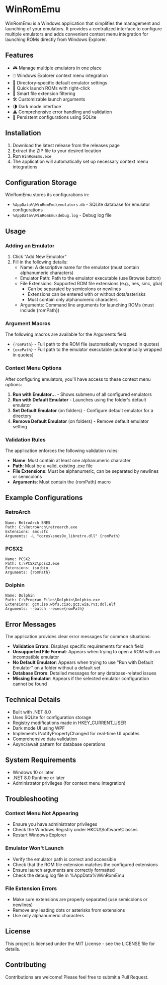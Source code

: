 ﻿# WinRomEmu

WinRomEmu is a Windows application that simplifies the management and launching of your emulators. It provides a centralized interface to configure multiple emulators and adds convenient context menu integration for launching ROMs directly from Windows Explorer.

## Features

- 🎮 Manage multiple emulators in one place
- 🖱️ Windows Explorer context menu integration
- 📁 Directory-specific default emulator settings
- 🚀 Quick launch ROMs with right-click
- 🎯 Smart file extension filtering
- 🛠️ Customizable launch arguments
- 🌗 Dark mode interface
- ⚠️ Comprehensive error handling and validation
- 💾 Persistent configurations using SQLite

## Installation

1. Download the latest release from the releases page
2. Extract the ZIP file to your desired location
3. Run `WinRomEmu.exe`
4. The application will automatically set up necessary context menu integrations

## Configuration Storage

WinRomEmu stores its configurations in:
- `%AppData%\WinRomEmu\emulators.db` - SQLite database for emulator configurations
- `%AppData%\WinRomEmu\debug.log` - Debug log file

## Usage

### Adding an Emulator

1. Click "Add New Emulator"
2. Fill in the following details:
   - Name: A descriptive name for the emulator (must contain alphanumeric characters)
   - Emulator Path: Path to the emulator executable (use Browse button)
   - File Extensions: Supported ROM file extensions (e.g., nes, smc, gba)
     - Can be separated by semicolons or newlines
     - Extensions can be entered with or without dots/asterisks
     - Must contain only alphanumeric characters
   - Arguments: Command line arguments for launching ROMs (must include {romPath})

### Argument Macros

The following macros are available for the Arguments field:

- `{romPath}` - Full path to the ROM file (automatically wrapped in quotes)
- `{exePath}` - Full path to the emulator executable (automatically wrapped in quotes)

### Context Menu Options

After configuring emulators, you'll have access to these context menu options:

1. **Run with Emulator...** - Shows submenu of all configured emulators
2. **Run with Default Emulator** - Launches using the folder's default emulator
3. **Set Default Emulator** (on folders) - Configure default emulator for a directory
4. **Remove Default Emulator** (on folders) - Remove default emulator setting

### Validation Rules

The application enforces the following validation rules:

- **Name**: Must contain at least one alphanumeric character
- **Path**: Must be a valid, existing .exe file
- **File Extensions**: Must be alphanumeric, can be separated by newlines or semicolons
- **Arguments**: Must contain the {romPath} macro

## Example Configurations

### RetroArch
```
Name: RetroArch SNES
Path: C:\RetroArch\retroarch.exe
Extensions: smc;sfc
Arguments: -L "cores\snes9x_libretro.dll" {romPath}
```

### PCSX2
```
Name: PCSX2
Path: C:\PCSX2\pcsx2.exe
Extensions: iso;bin
Arguments: {romPath}
```

### Dolphin
```
Name: Dolphin
Path: C:\Program Files\Dolphin\Dolphin.exe
Extensions: gcm;iso;wbfs;ciso;gcz;wia;rvz;dol;elf
Arguments: --batch --exec={romPath}
```

## Error Messages

The application provides clear error messages for common situations:

- **Validation Errors**: Displays specific requirements for each field
- **Unsupported File Format**: Appears when trying to open a ROM with an incompatible emulator
- **No Default Emulator**: Appears when trying to use "Run with Default Emulator" on a folder without a default set
- **Database Errors**: Detailed messages for any database-related issues
- **Missing Emulator**: Appears if the selected emulator configuration cannot be found

## Technical Details

- Built with .NET 8.0
- Uses SQLite for configuration storage
- Registry modifications made in HKEY_CURRENT_USER
- Dark mode UI using WPF
- Implements INotifyPropertyChanged for real-time UI updates
- Comprehensive data validation
- Async/await pattern for database operations

## System Requirements

- Windows 10 or later
- .NET 8.0 Runtime or later
- Administrator privileges (for context menu integration)

## Troubleshooting

### Context Menu Not Appearing
- Ensure you have administrator privileges
- Check the Windows Registry under HKCU\Software\Classes
- Restart Windows Explorer

### Emulator Won't Launch
- Verify the emulator path is correct and accessible
- Check that the ROM file extension matches the configured extensions
- Ensure launch arguments are correctly formatted
- Check the debug.log file in %AppData%\WinRomEmu

### File Extension Errors
- Make sure extensions are properly separated (use semicolons or newlines)
- Remove any leading dots or asterisks from extensions
- Use only alphanumeric characters

## License

This project is licensed under the MIT License - see the LICENSE file for details.

## Contributing

Contributions are welcome! Please feel free to submit a Pull Request.